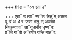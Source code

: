 +++
title = "०१ एता उ"

+++
एता᳓ उ त्या᳓ उष᳓सः केतु᳓म् अक्रत  
पू᳓र्वे अ᳓र्धे र᳓जसो भानु᳓म् अञ्जते  
निष्कृण्वाना᳓ आ᳓युधानीव धृष्ण᳓वः  
प्र᳓ति गा᳓वो अ᳓रुषीर् यन्ति मात᳓रः